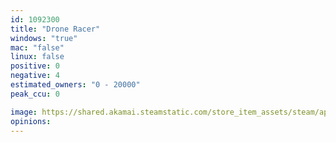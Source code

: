 ```yaml
---
id: 1092300
title: "Drone Racer"
windows: "true"
mac: "false"
linux: false
positive: 0
negative: 4
estimated_owners: "0 - 20000"
peak_ccu: 0

image: https://shared.akamai.steamstatic.com/store_item_assets/steam/apps/1092300/header.jpg?t=1577170099
opinions:
---
```

